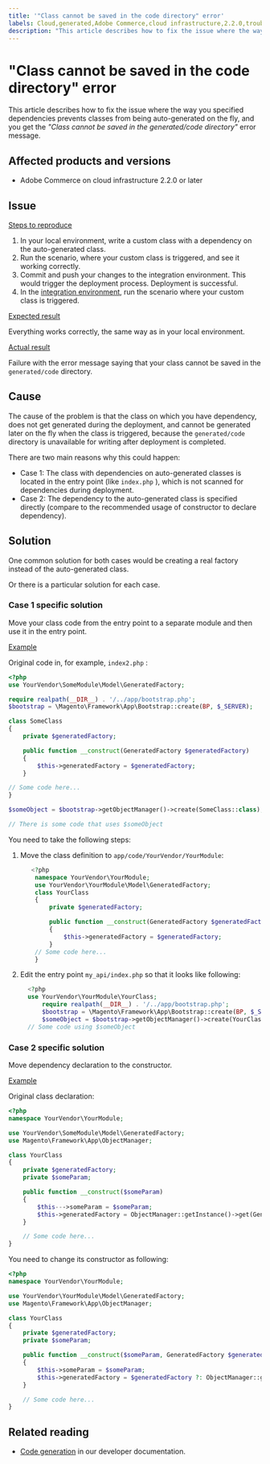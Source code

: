 ```yaml
---
title: '"Class cannot be saved in the code directory" error'
labels: Cloud,generated,Adobe Commerce,cloud infrastructure,2.2.0,troubleshooting,dependencies,auto-generated,directory,code,Magento
description: "This article describes how to fix the issue where the way you specified dependencies prevents classes from being auto-generated on the fly, and you get the *\"Class cannot be saved in the generated/code directory\"* error message."
---
```


# "Class cannot be saved in the code directory" error

This article describes how to fix the issue where the way you specified dependencies prevents classes from being auto-generated on the fly, and you get the *"Class cannot be saved in the generated/code directory"* error message.

## Affected products and versions

* Adobe Commerce on cloud infrastructure 2.2.0 or later

## Issue

 <u>Steps to reproduce</u>

1. In your local environment, write a custom class with a dependency on the auto-generated class.
1. Run the scenario, where your custom class is triggered, and see it working correctly.
1. Commit and push your changes to the integration environment. This would trigger the deployment process. Deployment is successful.
1. In the [integration environment](https://support.magento.com/hc/en-us/articles/360043032152-Integration-Environment-enhancement-request-Pro-and-Starter), run the scenario where your custom class is triggered.

 <u>Expected result</u>

Everything works correctly, the same way as in your local environment.

 <u>Actual result</u>

Failure with the error message saying that your class cannot be saved in the `generated/code` directory.

## Cause

The cause of the problem is that the class on which you have dependency, does not get generated during the deployment, and cannot be generated later on the fly when the class is triggered, because the `generated/code` directory is unavailable for writing after deployment is completed.

There are two main reasons why this could happen:

* Case 1: The class with dependencies on auto-generated classes is located in the entry point (like `index.php` ), which is not scanned for dependencies during deployment.
* Case 2: The dependency to the auto-generated class is specified directly (compare to the recommended usage of constructor to declare dependency).

## Solution

One common solution for both cases would be creating a real factory instead of the auto-generated class.

Or there is a particular solution for each case.

### Case 1 specific solution

Move your class code from the entry point to a separate module and then use it in the entry point.

 <u>Example</u>

Original code in, for example, `index2.php` :

```php
<?php
use YourVendor\SomeModule\Model\GeneratedFactory;

require realpath(__DIR__) . '/../app/bootstrap.php';
$bootstrap = \Magento\Framework\App\Bootstrap::create(BP, $_SERVER);

class SomeClass
{
    private $generatedFactory;

    public function __construct(GeneratedFactory $generatedFactory)
    {
        $this->generatedFactory = $generatedFactory;
    }

// Some code here...
}

$someObject = $bootstrap->getObjectManager()->create(SomeClass::class);

// There is some code that uses $someObject
```

You need to take the following steps:

1. Move the class definition to `app/code/YourVendor/YourModule`:

    ```php
       <?php
        namespace YourVendor\YourModule;
        use YourVendor\YourModule\Model\GeneratedFactory;
        class YourClass
        {
            private $generatedFactory;

            public function __construct(GeneratedFactory $generatedFactory)
            {
                $this->generatedFactory = $generatedFactory;
            }
        // Some code here...
        }
    ```

1. Edit the entry point `my_api/index.php` so that it looks like following:

    ```php
      <?php
      use YourVendor\YourModule\YourClass;
          require realpath(__DIR__) . '/../app/bootstrap.php';
          $bootstrap = \Magento\Framework\App\Bootstrap::create(BP, $_SERVER);
          $someObject = $bootstrap->getObjectManager()->create(YourClass::class);
      // Some code using $someObject
    ```

### Case 2 specific solution

Move dependency declaration to the constructor.

 <u>Example</u>

Original class declaration:

```php
<?php
namespace YourVendor\YourModule;

use YourVendor\SomeModule\Model\GeneratedFactory;
use Magento\Framework\App\ObjectManager;

class YourClass
{
    private $generatedFactory;
    private $someParam;

    public function __construct($someParam)
    {
        $this--->someParam = $someParam;
        $this->generatedFactory = ObjectManager::getInstance()->get(GeneratedFactory::class);
    }

    // Some code here...
}
```

You need to change its constructor as following:

```php
<?php
namespace YourVendor\YourModule;

use YourVendor\YourModule\Model\GeneratedFactory;
use Magento\Framework\App\ObjectManager;

class YourClass
{
    private $generatedFactory;
    private $someParam;

    public function __construct($someParam, GeneratedFactory $generatedFactory = null)
    {
        $this->someParam = $someParam;
        $this->generatedFactory = $generatedFactory ?: ObjectManager::getInstance()->get(GeneratedFactory::class);
    }

    // Some code here...
}
```

## Related reading

* [Code generation](https://devdocs.magento.com/guides/v2.3/extension-dev-guide/code-generation.html) in our developer documentation.